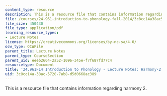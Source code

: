 ```yaml
---
content_type: resource
description: This is a resource file that contains information regarding harmony 2.
file: /courses/24-961-introduction-to-phonology-fall-2014/3c8cc14a38ac57207ab8d5d0668ac389_MIT24_961F14_Lecture18.pdf
file_size: 450430
file_type: application/pdf
learning_resource_types:
- Lecture Notes
license: https://creativecommons.org/licenses/by-nc-sa/4.0/
ocw_type: OCWFile
parent_title: Lecture Notes
parent_type: CourseSection
parent_uid: eeeb2664-2a52-1096-345e-f7f687fd77c4
resourcetype: Document
title: '24.961F14 Introduction to Phonology - Lecture Notes: Harmony-2'
uid: 3c8cc14a-38ac-5720-7ab8-d5d0668ac389
---
```

This is a resource file that contains information regarding harmony 2.